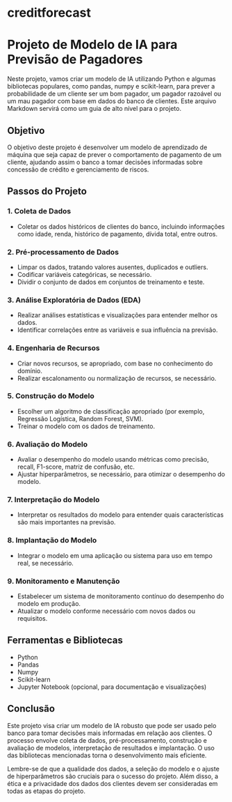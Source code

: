 # creditforecast
# Projeto de Modelo de IA para Previsão de Pagadores

Neste projeto, vamos criar um modelo de IA utilizando Python e algumas bibliotecas populares, como pandas, numpy e scikit-learn, para prever a probabilidade de um cliente ser um bom pagador, um pagador razoável ou um mau pagador com base em dados do banco de clientes. Este arquivo Markdown servirá como um guia de alto nível para o projeto.

## Objetivo

O objetivo deste projeto é desenvolver um modelo de aprendizado de máquina que seja capaz de prever o comportamento de pagamento de um cliente, ajudando assim o banco a tomar decisões informadas sobre concessão de crédito e gerenciamento de riscos.

## Passos do Projeto

### 1. Coleta de Dados

- Coletar os dados históricos de clientes do banco, incluindo informações como idade, renda, histórico de pagamento, dívida total, entre outros.

### 2. Pré-processamento de Dados

- Limpar os dados, tratando valores ausentes, duplicados e outliers.
- Codificar variáveis categóricas, se necessário.
- Dividir o conjunto de dados em conjuntos de treinamento e teste.

### 3. Análise Exploratória de Dados (EDA)

- Realizar análises estatísticas e visualizações para entender melhor os dados.
- Identificar correlações entre as variáveis e sua influência na previsão.

### 4. Engenharia de Recursos

- Criar novos recursos, se apropriado, com base no conhecimento do domínio.
- Realizar escalonamento ou normalização de recursos, se necessário.

### 5. Construção do Modelo

- Escolher um algoritmo de classificação apropriado (por exemplo, Regressão Logística, Random Forest, SVM).
- Treinar o modelo com os dados de treinamento.

### 6. Avaliação do Modelo

- Avaliar o desempenho do modelo usando métricas como precisão, recall, F1-score, matriz de confusão, etc.
- Ajustar hiperparâmetros, se necessário, para otimizar o desempenho do modelo.

### 7. Interpretação do Modelo

- Interpretar os resultados do modelo para entender quais características são mais importantes na previsão.

### 8. Implantação do Modelo

- Integrar o modelo em uma aplicação ou sistema para uso em tempo real, se necessário.

### 9. Monitoramento e Manutenção

- Estabelecer um sistema de monitoramento contínuo do desempenho do modelo em produção.
- Atualizar o modelo conforme necessário com novos dados ou requisitos.

## Ferramentas e Bibliotecas

- Python
- Pandas
- Numpy
- Scikit-learn
- Jupyter Notebook (opcional, para documentação e visualizações)

## Conclusão

Este projeto visa criar um modelo de IA robusto que pode ser usado pelo banco para tomar decisões mais informadas em relação aos clientes. O processo envolve coleta de dados, pré-processamento, construção e avaliação de modelos, interpretação de resultados e implantação. O uso das bibliotecas mencionadas torna o desenvolvimento mais eficiente.

Lembre-se de que a qualidade dos dados, a seleção do modelo e o ajuste de hiperparâmetros são cruciais para o sucesso do projeto. Além disso, a ética e a privacidade dos dados dos clientes devem ser consideradas em todas as etapas do projeto.
